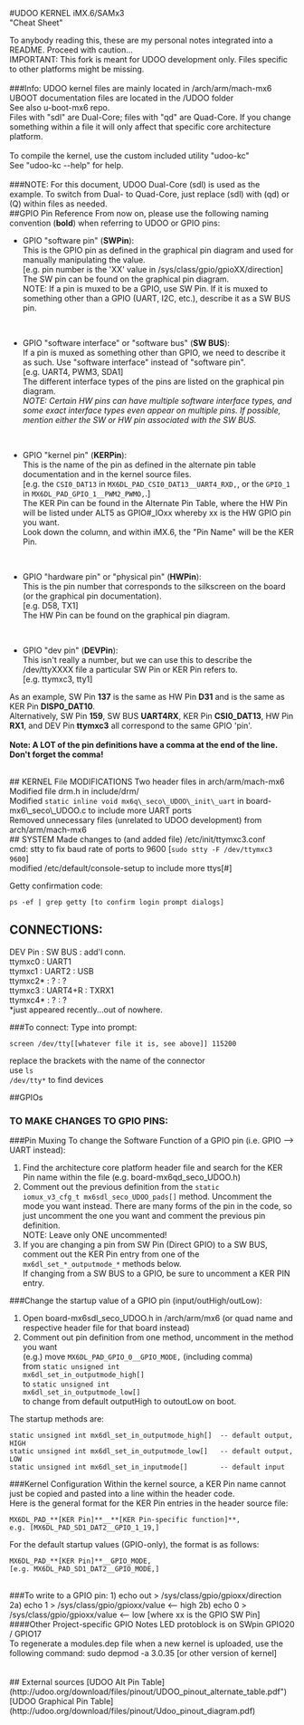 #UDOO KERNEL iMX.6/SAMx3<br>"Cheat Sheet"

To anybody reading this, these are my personal notes integrated into a README. Proceed with caution...
<br>IMPORTANT: This fork is meant for UDOO development only. Files specific to other platforms might be missing.
<br><br>
###Info:
UDOO kernel files are mainly located in /arch/arm/mach-mx6
<br>UBOOT documentation files are located in the /UDOO folder
<br>See also u-boot-mx6 repo. 
<br>Files with "sdl" are Dual-Core; files with "qd" are Quad-Core. If you change something within a file it will only affect that specific core architecture platform.
<br><br>To compile the kernel, use the custom included utility "udoo-kc"
<br>See "udoo-kc --help" for help.
<br>
<br>
###NOTE: For this document, UDOO Dual-Core (sdl) is used as the example. To switch from Dual- to Quad-Core, just replace (sdl) with (qd) or (Q) within files as needed.
<br>
##GPIO Pin Reference
From now on, please use the following naming convention (**bold**) when referring to UDOO or GPIO pins:

*	GPIO "software pin" (**SWPin**):
<br>This is the GPIO pin as defined in the graphical pin diagram and used for manually manipulating the value.
<br>[e.g. pin number is the 'XX' value in /sys/class/gpio/gpioXX/direction]
<br>The SW pin can be found on the graphical pin diagram.
<br>NOTE: If a pin is muxed to be a GPIO, use SW Pin. If it is muxed to something other than a GPIO (UART, I2C, etc.), describe it as a SW BUS pin.
<br>

*	GPIO "software interface" or "software bus" (**SW BUS**):
<br>If a pin is muxed as something other than GPIO, we need to describe it as such. Use "software interface" instead of "software pin".
<br>[e.g. UART4, PWM3, SDA1]
<br>The different interface types of the pins are listed on the graphical pin diagram. 
<br><i>NOTE: Certain HW pins can have multiple software interface types, and some exact interface types even appear on multiple pins. If possible, mention either the SW or HW pin associated with the SW BUS.</i>
<br>

*	GPIO "kernel pin" (**KERPin**):
<br>This is the name of the pin as defined in the alternate pin table documentation and in the kernel source files. 
<br>[e.g. the <code>CSI0\_DAT13</code> in <code>MX6DL\_PAD\_CSI0\_DAT13\_\_UART4\_RXD,</code>, or the <code>GPIO\_1</code> in <code>MX6DL\_PAD\_GPIO\_1\_\_PWM2\_PWMO,</code>.]
<br>The KER Pin can be found in the Alternate Pin Table, where the HW Pin will be listed under ALT5 as GPIO#\_IOxx whereby xx is the HW GPIO pin you want. <br>Look down the column, and within iMX.6, the "Pin Name" will be the KER Pin.
<br>

*	GPIO "hardware pin" or "physical pin" (**HWPin**):
<br>This is the pin number that corresponds to the silkscreen on the board (or the graphical pin documentation). 
<br>[e.g. D58, TX1]
<br>The HW Pin can be found on the graphical pin diagram.
<br>

*	GPIO "dev pin" (**DEVPin**):
<br>This isn't really a number, but we can use this to describe the /dev/ttyXXXX file a particular SW Pin or KER Pin refers to. 
<br>[e.g. ttymxc3, tty1]



As an example, SW Pin **137** is the same as HW Pin **D31** and is the same as KER Pin **DISP0\_DAT10**.
<br>Alternatively, SW Pin **159**, SW BUS **UART4RX**, KER Pin **CSI0\_DAT13**, HW Pin **RX1**, and DEV Pin **ttymxc3** all correspond to the same GPIO 'pin'.
<br><br>**Note: A LOT of the pin definitions have a comma at the end of the line. Don't forget the comma!**

<br>
## KERNEL File MODIFICATIONS
Two header files in arch/arm/mach-mx6
<br>Modified file drm.h in include/drm/
<br>Modified <code>static inline void mx6q\_seco\_UDOO\_init\_uart</code> in board-mx6\_seco\_UDOO.c to include more UART ports
<br>Removed unnecessary files (unrelated to UDOO development) from arch/arm/mach-mx6

<br>
## SYSTEM
Made changes to (and added file) /etc/init/ttymxc3.conf
<br>cmd: stty to fix baud rate of ports to 9600 [<code>sudo stty -F /dev/ttymxc3 9600</code>]
<br>modified /etc/default/console-setup to include more ttys[#]

Getty confirmation code:

	ps -ef | grep getty [to confirm login prompt dialogs]



## CONNECTIONS:
DEV Pin : SW BUS : add'l conn.
<br>ttymxc0 : UART1
<br>ttymxc1 : UART2 : USB
<br>ttymxc2* : ? : ?
<br>ttymxc3 : UART4+R : TXRX1
<br>ttymxc4* : ? : ?
<br>*just appeared recently...out of nowhere.

###To connect: 
Type into prompt:

	screen /dev/tty[[whatever file it is, see above]] 115200

replace the brackets with the name of the connector
<br>use <code>ls /dev/tty*</code> to find devices


##GPIOs
### TO MAKE CHANGES TO GPIO PINS:

###Pin Muxing
To change the Software Function of a GPIO pin (i.e. GPIO —> UART instead):

1. Find the architecture core platform header file and search for the KER Pin name within the file (e.g. board-mx6qd\_seco\_UDOO.h)
2. Comment out the previous definition from the <code>static iomux\_v3\_cfg\_t mx6sdl\_seco\_UDOO\_pads[]</code> method. Uncomment the mode you want instead. There are many forms of the pin in the code, so just uncomment the one you want and comment the previous pin definition.<br>NOTE: Leave only ONE uncommented!
3. If you are changing a pin from SW Pin (Direct GPIO) to a SW BUS, comment out the KER Pin entry from one of the <code>mx6dl\_set\_\*\_outputmode\_\*</code> methods below.
<br>If changing from a SW BUS to a GPIO, be sure to uncomment a KER PIN entry.

###Change the startup value of a GPIO pin (input/outHigh/outLow):
1. Open board-mx6sdl\_seco\_UDOO.h in /arch/arm/mx6 (or quad name and respective header file for that board instead)
2. Comment out pin definition from one method, uncomment in the method you want
<br>(e.g.) move <code>MX6DL\_PAD\_GPIO\_0\_\_GPIO\_MODE,</code> (including comma) 
<br>from <code>static unsigned int mx6dl\_set\_in\_outputmode\_high[]</code>
<br>to <code>static unsigned int mx6dl\_set\_in\_outputmode\_low[]</code>
<br>to change from default outputHigh to outoutLow on boot.

The startup methods are:

	static unsigned int mx6dl_set_in_outputmode_high[]	-- default output, HIGH
	static unsigned int mx6dl_set_in_outputmode_low[]	-- default output, LOW
	static unsigned int mx6dl_set_in_inputmode[]		-- default input

###Kernel Configuration
Within the kernel source, a KER Pin name cannot just be copied and pasted into a line within the header code. 
<br>Here is the general format for the KER Pin entries in the header source file:
	
	MX6DL_PAD_**[KER Pin]**__**[KER Pin-specific function]**,
	e.g. [MX6DL_PAD_SD1_DAT2__GPIO_1_19,]

For the default startup values (GPIO-only), the format is as follows:
	
	MX6DL_PAD_**[KER Pin]**__GPIO_MODE,
	[e.g. MX6DL_PAD_SD1_DAT2__GPIO_MODE,]


<br>
###To write to a GPIO pin:
	1) 	echo out > /sys/class/gpio/gpioxx/direction
	2a) echo 1 > /sys/class/gpio/gpioxx/value <-- high
	2b) echo 0 > /sys/class/gpio/gpioxx/value <-- low
		[where xx is the GPIO SW Pin]

<br>
####Other Project-specific GPIO Notes
LED protoblock is on SWpin GPIO20 / GPIO17
<br>To regenerate a modules.dep file when a new kernel is uploaded, use the following command: 
	 sudo depmod -a 3.0.35 [or other version of kernel]
<br><br>


<br>
## External sources
[UDOO Alt Pin Table](http://udoo.org/download/files/pinout/UDOO_pinout_alternate_table.pdf")
<br>[UDOO Graphical Pin Table](http://udoo.org/download/files/pinout/Udoo_pinout_diagram.pdf)